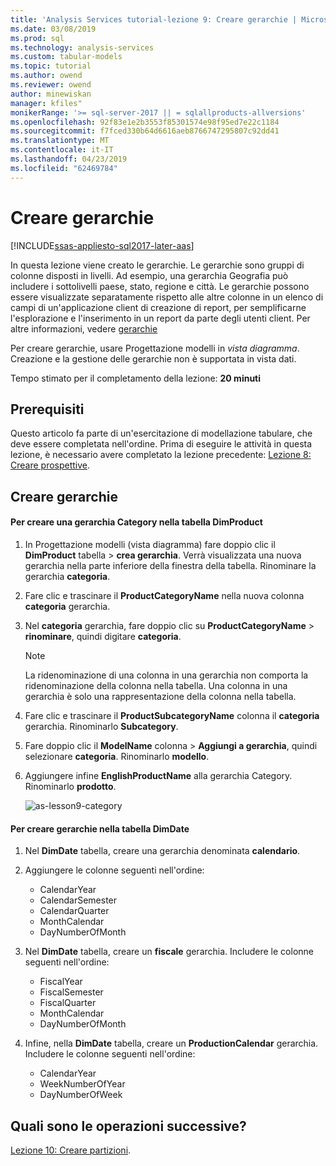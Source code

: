 ```yaml
---
title: 'Analysis Services tutorial-lezione 9: Creare gerarchie | Microsoft Docs'
ms.date: 03/08/2019
ms.prod: sql
ms.technology: analysis-services
ms.custom: tabular-models
ms.topic: tutorial
ms.author: owend
ms.reviewer: owend
author: minewiskan
manager: kfiles"
monikerRange: '>= sql-server-2017 || = sqlallproducts-allversions'
ms.openlocfilehash: 92f83e1e2b3553f85301574e98f95ed7e22c1184
ms.sourcegitcommit: f7fced330b64d6616aeb8766747295807c92dd41
ms.translationtype: MT
ms.contentlocale: it-IT
ms.lasthandoff: 04/23/2019
ms.locfileid: "62469784"
---
```

# <a name="create-hierarchies"></a>Creare gerarchie

[!INCLUDE[ssas-appliesto-sql2017-later-aas](../../includes/ssas-appliesto-sql2017-later-aas.md)]

In questa lezione viene creato le gerarchie. Le gerarchie sono gruppi di colonne disposti in livelli. Ad esempio, una gerarchia Geografia può includere i sottolivelli paese, stato, regione e città. Le gerarchie possono essere visualizzate separatamente rispetto alle altre colonne in un elenco di campi di un'applicazione client di creazione di report, per semplificarne l'esplorazione e l'inserimento in un report da parte degli utenti client. Per altre informazioni, vedere [gerarchie](../tabular-models/hierarchies-ssas-tabular.md)
  
Per creare gerarchie, usare Progettazione modelli in *vista diagramma*. Creazione e la gestione delle gerarchie non è supportata in vista dati.  
  
Tempo stimato per il completamento della lezione: **20 minuti**  
  
## <a name="prerequisites"></a>Prerequisiti  

Questo articolo fa parte di un'esercitazione di modellazione tabulare, che deve essere completata nell'ordine. Prima di eseguire le attività in questa lezione, è necessario avere completato la lezione precedente: [Lezione 8: Creare prospettive](../tutorial-tabular-1400/as-lesson-8-create-perspectives.md).  
  
## <a name="create-hierarchies"></a>Creare gerarchie  
  
#### <a name="to-create-a-category-hierarchy-in-the-dimproduct-table"></a>Per creare una gerarchia Category nella tabella DimProduct  
  
1.  In Progettazione modelli (vista diagramma) fare doppio clic il **DimProduct** tabella > **crea gerarchia**. Verrà visualizzata una nuova gerarchia nella parte inferiore della finestra della tabella. Rinominare la gerarchia **categoria**.  
  
2.  Fare clic e trascinare il **ProductCategoryName** nella nuova colonna **categoria** gerarchia.  
  
3.  Nel **categoria** gerarchia, fare doppio clic su **ProductCategoryName** > **rinominare**, quindi digitare **categoria**.  
  
    > [!NOTE]  
    > La ridenominazione di una colonna in una gerarchia non comporta la ridenominazione della colonna nella tabella. Una colonna in una gerarchia è solo una rappresentazione della colonna nella tabella.  
  
4.  Fare clic e trascinare il **ProductSubcategoryName** colonna il **categoria** gerarchia. Rinominarlo **Subcategory**. 
  
5.  Fare doppio clic il **ModelName** colonna > **Aggiungi a gerarchia**, quindi selezionare **categoria**. Rinominarlo **modello**.

6.  Aggiungere infine **EnglishProductName** alla gerarchia Category. Rinominarlo **prodotto**.  

    ![as-lesson9-category](../tutorial-tabular-1400/media/as-lesson9-category.png)
  
#### <a name="to-create-hierarchies-in-the-dimdate-table"></a>Per creare gerarchie nella tabella DimDate  
  
1.  Nel **DimDate** tabella, creare una gerarchia denominata **calendario**.  
  
3.  Aggiungere le colonne seguenti nell'ordine:

    *  CalendarYear
    *  CalendarSemester
    *  CalendarQuarter
    *  MonthCalendar
    *  DayNumberOfMonth
    
4.  Nel **DimDate** tabella, creare un **fiscale** gerarchia. Includere le colonne seguenti nell'ordine:  
  
    *  FiscalYear
    *  FiscalSemester
    *  FiscalQuarter
    *  MonthCalendar
    *  DayNumberOfMonth
  
5.  Infine, nella **DimDate** tabella, creare un **ProductionCalendar** gerarchia. Includere le colonne seguenti nell'ordine:  
    *  CalendarYear
    *  WeekNumberOfYear
    *  DayNumberOfWeek
  
 ## <a name="whats-next"></a>Quali sono le operazioni successive?

[Lezione 10: Creare partizioni](../tutorial-tabular-1400/as-lesson-10-create-partitions.md). 
  
  
